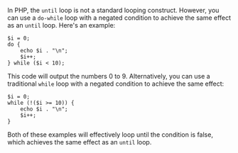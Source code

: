 In PHP, the `until` loop is not a standard looping construct. However, you can use a `do-while` loop with a negated condition to achieve the same effect as an `until` loop. Here's an example:

```
$i = 0;
do {
    echo $i . "\n";
    $i++;
} while ($i < 10);
```

This code will output the numbers 0 to 9. Alternatively, you can use a traditional `while` loop with a negated condition to achieve the same effect:

```
$i = 0;
while (!($i >= 10)) {
    echo $i . "\n";
    $i++;
}
```

Both of these examples will effectively loop until the condition is false, which achieves the same effect as an `until` loop.
